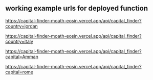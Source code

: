 ## working example urls for deployed function

https://capital-finder-moath-eosin.vercel.app/api/capital_finder?country=jordan

https://capital-finder-moath-eosin.vercel.app/api/capital_finder?country=italy

https://capital-finder-moath-eosin.vercel.app/api/capital_finder?capital=Amman

https://capital-finder-moath-eosin.vercel.app/api/capital_finder?capital=rome